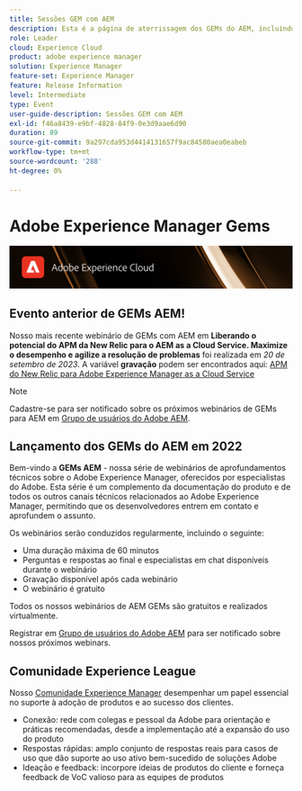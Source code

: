 ```yaml
---
title: Sessões GEM com AEM
description: Esta é a página de aterrissagem dos GEMs do AEM, incluindo informações sobre a série de webinários e informações de registro, webinários anteriores e futuros
role: Leader
cloud: Experience Cloud
product: adobe experience manager
solution: Experience Manager
feature-set: Experience Manager
feature: Release Information
level: Intermediate
type: Event
user-guide-description: Sessões GEM com AEM
exl-id: f46a8439-e9bf-4828-84f9-0e3d9aae6d90
duration: 89
source-git-commit: 9a297cda953d4414131657f9ac84580aea0eabeb
workflow-type: tm+mt
source-wordcount: '288'
ht-degree: 0%

---
```


# Adobe Experience Manager Gems

<img alt="Experiências digitais" src="./assets/ADX_Gems.png"/>

## Evento anterior de GEMs AEM!

<!--  Remove the comment marks, and put the upcoming event in the below table

<table style="max-width: 1214px;">
<tr>
  <td style="vertical-align: top;">
    <a href="https://www.youtube.com/watch?v=f1T9XU9TCJU">
      <img alt="Experience League LIVE Oct 25" src="assets/Oct25_2022_exl_live_banner_web_1920_WebBanner.png">
    </a>
    <div>
      <a href="https://www.youtube.com/watch?v=f1T9XU9TCJU">
        <strong>Deliver the right offer at the right time with decision management</strong>
      </a>
      <br/><em>with Sandra Hausmann, Ben Tepfer, Brandon Poyfair, and Jason Hickey</em>
      <br/><em>October 25, 2022</em>
    </div>
  </td>
</tr>
</table>

-->
Nosso mais recente webinário de GEMs com AEM em **Liberando o potencial do APM da New Relic para o AEM as a Cloud Service. Maximize o desempenho e agilize a resolução de problemas** foi realizada em *20 de setembro de 2023*.
A variável **gravação** podem ser encontrados aqui: [APM do New Relic para Adobe Experience Manager as a Cloud Service](/help/experience-manager-gems/gems2023/newrelic-apm-for-aem-cloud-service.md)

>[!NOTE]
>
> Cadastre-se para ser notificado sobre os próximos webinários de GEMs para AEM em [Grupo de usuários do Adobe AEM](https://aem-augs.adobe.com/).

## Lançamento dos GEMs do AEM em 2022

Bem-vindo a **GEMs AEM** - nossa série de webinários de aprofundamentos técnicos sobre o Adobe Experience Manager, oferecidos por especialistas do Adobe. Esta série é um complemento da documentação do produto e de todos os outros canais técnicos relacionados ao Adobe Experience Manager, permitindo que os desenvolvedores entrem em contato e aprofundem o assunto.

Os webinários serão conduzidos regularmente, incluindo o seguinte:

* Uma duração máxima de 60 minutos
* Perguntas e respostas ao final e especialistas em chat disponíveis durante o webinário
* Gravação disponível após cada webinário
* O webinário é gratuito

Todos os nossos webinários de AEM GEMs são gratuitos e realizados virtualmente.

Registrar em [Grupo de usuários do Adobe AEM](https://aem-augs.adobe.com/) para ser notificado sobre nossos próximos webinars.

## Comunidade Experience League

Nosso [Comunidade Experience Manager](https://experienceleaguecommunities.adobe.com/t5/adobe-experience-manager/ct-p/adobe-experience-manager-community?profile.language=pt) desempenhar um papel essencial no suporte à adoção de produtos e ao sucesso dos clientes.

* Conexão: rede com colegas e pessoal da Adobe para orientação e práticas recomendadas, desde a implementação até a expansão do uso do produto
* Respostas rápidas: amplo conjunto de respostas reais para casos de uso que dão suporte ao uso ativo bem-sucedido de soluções Adobe
* Ideação e feedback: incorpore ideias de produtos do cliente e forneça feedback de VoC valioso para as equipes de produtos
